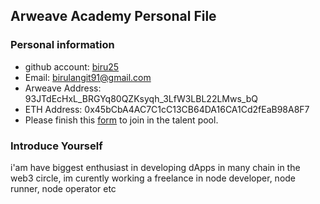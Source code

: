 ## Arweave Academy Personal File

### Personal information

- github account: [biru25](https://github.com/biru25/)
- Email: birulangit91@gmail.com
- Arweave Address: 93JTdEcHxL_BRGYq80QZKsyqh_3LfW3LBL22LMws_bQ
- ETH Address: 0x45bCbA4AC7C1cC13CB64DA16CA1Cd2fEaB98A8F7
- Please finish this [form](https://docs.google.com/forms/d/e/1FAIpQLSfWA5fIIcBgmRppm3jNz5vmf9Mai_QMVil-2pO4r7YKn_Zhtw/viewform?usp=sf_link) to join in the talent pool.

### Introduce Yourself
 i'am have biggest enthusiast in developing dApps in many chain in the web3 circle, im curently working a freelance in node developer, node runner, node operator etc
